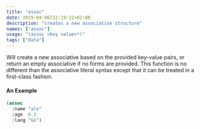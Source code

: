 ```yaml
---
title: "assoc"
date: 2019-04-06T12:19:22+02:00
description: "creates a new associative structure"
names: ["assoc"]
usage: "(assoc <key value>*)"
tags: ["data"]
---
```

Will create a new associative based on the provided key-value pairs, or return an empty associative if no forms are provided. This function is no different than the associative literal syntax except that it can be treated in a first-class fashion.

#### An Example

~~~scheme
(assoc
  :name "ale"
  :age  0.3
  :lang "Go")
~~~